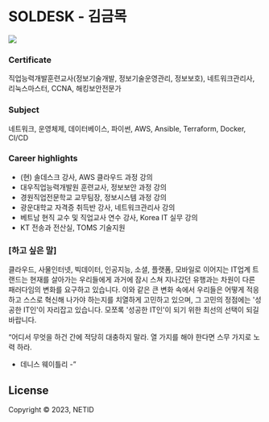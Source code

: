 # SOLDESK - 김금목
<img src="https://img.shields.io/badge/aws%20cloud-soldesk-339933?style=for-the-badge&logo=amazonec2">

### Certificate
직업능력개발훈련교사(정보기술개발, 정보기술운영관리, 정보보호), 네트워크관리사, 리눅스마스터, CCNA, 해킹보안전문가
### Subject
네트워크, 운영체제, 데이터베이스, 파이썬, AWS, Ansible, Terraform, Docker, CI/CD
### Career highlights
- (현) 솔데스크 강사, AWS 클라우드 과정 강의
- 대우직업능력개발원 훈련교사, 정보보안 과정 강의
- 경원직업전문학교 교무팀장, 정보시스템 과정 강의
- 광운대학교 자격증 취득반 강사, 네트워크관리사 강의
- 베트남 현직 교수 및 직업교사 연수 강사, Korea IT 실무 강의
- KT 전송과 전산실, TOMS 기술지원
### [하고 싶은 말]
클라우드, 사물인터넷, 빅데이터, 인공지능, 소셜, 플랫폼, 모바일로 이어지는 IT업계 트랜드는 현재를 살아가는 우리들에게 과거에 잠시 스쳐 지나갔던 유행과는 차원이 다른 패러다임의 변화를 요구하고 있습니다.
이와 같은 큰 변화 속에서 우리들은 어떻게 적응하고 스스로 혁신해 나가야 하는지를 치열하게 고민하고 있으며, 그 고민의 정점에는 '성공한 IT인'이 자리잡고 있습니다.
모쪼록 '성공한 IT인'이 되기 위한 최선의 선택이 되길 바랍니다.

“어디서 무엇을 하건 간에 적당히 대충하지 말라. 열 가지를 해야 한다면 스무 가지로 노력 하라.
- 데니스 웨이틀리 -”
## License
Copyright © 2023, NETID
